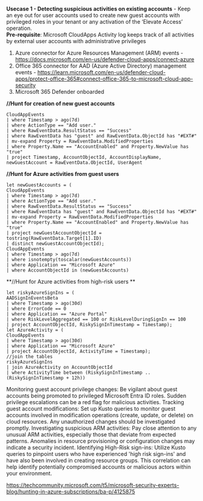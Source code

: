 **Usecase 1 - Detecting suspicious activities on existing accounts** - Keep an eye out for user accounts used to create new guest accounts with privileged roles in your tenant or any activation of the ‘Elevate Access’ operation.  
**Pre-requisite**: Microsoft CloudApps Activity log keeps track of all activities by external user accounts with administrative privileges
1) Azure connector for Azure Resources Management (ARM) events - https://docs.microsoft.com/en-us/defender-cloud-apps/connect-azure
2) Office 365 connector for AAD (Azure Active Directory) management events - https://learn.microsoft.com/en-us/defender-cloud-apps/protect-office-365#connect-office-365-to-microsoft-cloud-app-security
3) Microsoft 365 Defender onboarded 

**//Hunt for creation of new guest accounts** 

```
CloudAppEvents 
| where Timestamp > ago(7d) 
| where ActionType == "Add user." 
| where RawEventData.ResultStatus == "Success" 
| where RawEventData has "guest" and RawEventData.ObjectId has "#EXT#" 
| mv-expand Property = RawEventData.ModifiedProperties 
| where Property.Name == "AccountEnabled" and Property.NewValue has "true" 
| project Timestamp, AccountObjectId, AccountDisplayName, newGuestAccount = RawEventData.ObjectId, UserAgent
```

**//Hunt for Azure activities from guest users**

```
let newGuestAccounts = ( 
CloudAppEvents 
| where Timestamp > ago(7d) 
| where ActionType == "Add user." 
| where RawEventData.ResultStatus == "Success" 
| where RawEventData has "guest" and RawEventData.ObjectId has "#EXT#" 
| mv-expand Property = RawEventData.ModifiedProperties 
| where Property.Name == "AccountEnabled" and Property.NewValue has "true" 
| project newGuestAccountObjectId = tostring(RawEventData.Target[1].ID) 
| distinct newGuestAccountObjectId); 
CloudAppEvents 
| where Timestamp > ago(7d) 
| where isnotempty(toscalar(newGuestAccounts)) 
| where Application == "Microsoft Azure" 
| where AccountObjectId in (newGuestAccounts)
```

**//Hunt for Azure activities from high-risk users **

```
let riskyAzureSignIns = ( 
AADSignInEventsBeta 
| where Timestamp > ago(30d) 
| where ErrorCode == 0 
| where Application == "Azure Portal" 
| where RiskLevelAggregated == 100 or RiskLevelDuringSignIn == 100 
| project AccountObjectId, RiskySignInTimestamp = Timestamp); 
let AzureActivity = (  
CloudAppEvents 
| where Timestamp > ago(30d) 
| where Application == "Microsoft Azure" 
| project AccountObjectId, ActivityTime = Timestamp); 
//join the tables 
riskyAzureSignIns 
| join AzureActivity on AccountObjectId  
| where ActivityTime between (RiskySignInTimestamp .. (RiskySignInTimestamp + 12h)) 
```

Monitoring guest account privilege changes:  Be vigilant about guest accounts being promoted to privileged Microsoft Entra ID roles. Sudden privilege escalations can be a red flag for malicious activities. 
Tracking guest account modifications: Set up Kusto queries to monitor guest accounts involved in modification operations (create, update, or delete) on cloud resources. Any unauthorized changes should be investigated promptly. 
Investigating suspicious ARM activities: Pay close attention to any unusual ARM activities, especially those that deviate from expected patterns. Anomalies in resource provisioning or configuration changes may indicate a security incident. 
Identifying High-Risk sign-ins: Utilize Kusto queries to pinpoint users who have experienced 'high risk sign-ins' and have also been involved in creating resource groups. This correlation can help identify potentially compromised accounts or malicious actors within your environment. 





https://techcommunity.microsoft.com/t5/microsoft-security-experts-blog/hunting-in-azure-subscriptions/ba-p/4125875
